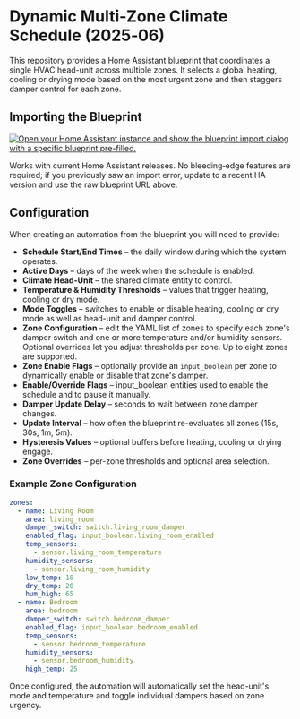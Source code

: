 # Dynamic Multi‑Zone Climate Schedule (2025‑06)

This repository provides a Home Assistant blueprint that coordinates a single HVAC head-unit across multiple zones. It selects a global heating, cooling or drying mode based on the most urgent zone and then staggers damper control for each zone.

## Importing the Blueprint

[![Open your Home Assistant instance and show the blueprint import dialog with a specific blueprint pre-filled.](https://my.home-assistant.io/badges/blueprint_import.svg)](https://my.home-assistant.io/redirect/blueprint_import/?blueprint_url=https%3A%2F%2Fraw.githubusercontent.com%2Fbarneyonline%2Fha-multi-zone-climate%2Fmain%2Fblueprints%2Fautomation%2Fmulti_zone_climate.yaml)

Works with current Home Assistant releases. No bleeding‑edge features are
required; if you previously saw an import error, update to a recent HA version
and use the raw blueprint URL above.

## Configuration

When creating an automation from the blueprint you will need to provide:

- **Schedule Start/End Times** – the daily window during which the system operates.
- **Active Days** – days of the week when the schedule is enabled.
- **Climate Head-Unit** – the shared climate entity to control.
- **Temperature & Humidity Thresholds** – values that trigger heating, cooling or dry mode.
- **Mode Toggles** – switches to enable or disable heating, cooling or dry mode as well as head-unit and damper control.
- **Zone Configuration** – edit the YAML list of zones to specify each zone's damper switch and one or more temperature and/or humidity sensors. Optional overrides let you adjust thresholds per zone. Up to eight zones are supported.
- **Zone Enable Flags** – optionally provide an `input_boolean` per zone to dynamically enable or disable that zone's damper.
- **Enable/Override Flags** – input_boolean entities used to enable the schedule and to pause it manually.
- **Damper Update Delay** – seconds to wait between zone damper changes.
- **Update Interval** – how often the blueprint re-evaluates all zones (15s, 30s, 1m, 5m).
- **Hysteresis Values** – optional buffers before heating, cooling or drying engage.
- **Zone Overrides** – per-zone thresholds and optional area selection.

### Example Zone Configuration

```yaml
zones:
  - name: Living Room
    area: living_room
    damper_switch: switch.living_room_damper
    enabled_flag: input_boolean.living_room_enabled
    temp_sensors:
      - sensor.living_room_temperature
    humidity_sensors:
      - sensor.living_room_humidity
    low_temp: 18
    dry_temp: 20
    hum_high: 65
  - name: Bedroom
    area: bedroom
    damper_switch: switch.bedroom_damper
    enabled_flag: input_boolean.bedroom_enabled
    temp_sensors:
      - sensor.bedroom_temperature
    humidity_sensors:
      - sensor.bedroom_humidity
    high_temp: 25
```

Once configured, the automation will automatically set the head-unit's mode and temperature and toggle individual dampers based on zone urgency.
